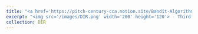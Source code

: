 ```yaml
---
title: "<a href='https://pitch-century-cca.notion.site/Bandit-Algorithms-865a530249ab4fa9b7200eac5febf035'> <span style='color:black'> Bandit Algorithms 🎲 </span> </a>"
excerpt: "<img src='/images/DIR.png' width='200' height='120'> - Third post on Discover, Implement, Repeat: In this post, I  unveil the simple but fundamental starting reinforcement learning algorithms. <a href='https://pitch-century-cca.notion.site/Bandit-Algorithms-865a530249ab4fa9b7200eac5febf035'> Read in Notion </a>"
collection: DIR
---
```


